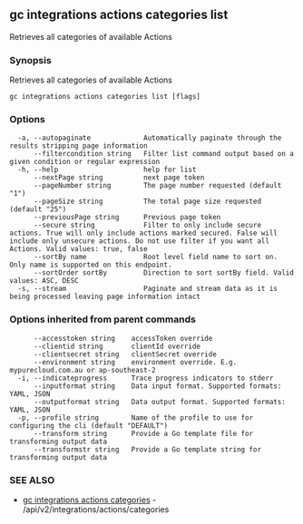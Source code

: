 ## gc integrations actions categories list

Retrieves all categories of available Actions

### Synopsis

Retrieves all categories of available Actions

```
gc integrations actions categories list [flags]
```

### Options

```
  -a, --autopaginate             Automatically paginate through the results stripping page information
      --filtercondition string   Filter list command output based on a given condition or regular expression
  -h, --help                     help for list
      --nextPage string          next page token
      --pageNumber string        The page number requested (default "1")
      --pageSize string          The total page size requested (default "25")
      --previousPage string      Previous page token
      --secure string            Filter to only include secure actions. True will only include actions marked secured. False will include only unsecure actions. Do not use filter if you want all Actions. Valid values: true, false
      --sortBy name              Root level field name to sort on.  Only name is supported on this endpoint.
      --sortOrder sortBy         Direction to sort sortBy field. Valid values: ASC, DESC
  -s, --stream                   Paginate and stream data as it is being processed leaving page information intact
```

### Options inherited from parent commands

```
      --accesstoken string    accessToken override
      --clientid string       clientId override
      --clientsecret string   clientSecret override
      --environment string    environment override. E.g. mypurecloud.com.au or ap-southeast-2
  -i, --indicateprogress      Trace progress indicators to stderr
      --inputformat string    Data input format. Supported formats: YAML, JSON
      --outputformat string   Data output format. Supported formats: YAML, JSON
  -p, --profile string        Name of the profile to use for configuring the cli (default "DEFAULT")
      --transform string      Provide a Go template file for transforming output data
      --transformstr string   Provide a Go template string for transforming output data
```

### SEE ALSO

* [gc integrations actions categories](gc_integrations_actions_categories.html)	 - /api/v2/integrations/actions/categories


